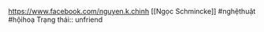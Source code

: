 https://www.facebook.com/nguyen.k.chinh
[[Ngọc Schmincke]] 
#nghệthuật #hộihoạ
Trạng thái:: unfriend 
